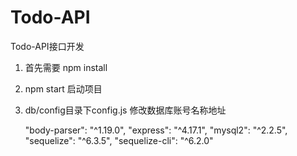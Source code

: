 # Todo-API
Todo-API接口开发

1. 首先需要 npm install
2. npm start 启动项目
3. db/config目录下config.js 修改数据库账号名称地址


    "body-parser": "^1.19.0",
    "express": "^4.17.1",
    "mysql2": "^2.2.5",
    "sequelize": "^6.3.5",
    "sequelize-cli": "^6.2.0"

